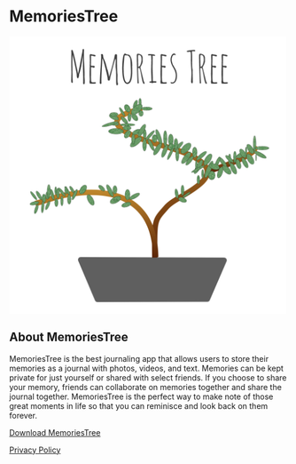 # MemoriesTree

<a href="https://apps.apple.com/us/app/memoriestree/id1263250242?ls=1"><img align="center" src="/artwork/MemoriesTreeLogo.png" alt="MemoriesTreeLogo" width="500"></a>

## About MemoriesTree

MemoriesTree is the best journaling app that allows users to store their memories as a journal with photos, videos, and text. Memories can be kept private for just yourself or shared with select friends. If you choose to share your memory, friends can collaborate on memories together and share the journal together. MemoriesTree is the perfect way to make note of those great moments in life so that you can reminisce and look back on them forever.

[Download MemoriesTree](https://apps.apple.com/us/app/memoriestree/id1263250242?ls=1)


[Privacy Policy](./privacy_policies/MemoriesTreePrivacyPolicy.md)
